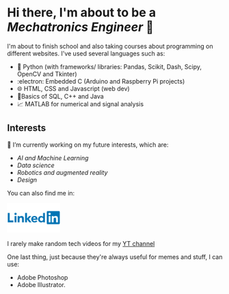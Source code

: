 # Hi there, I'm about to be a _Mechatronics Engineer_ :jack_o_lantern:

I'm about to finish school and also taking courses about programming on different websites. I've used several languages such as:
* 🤖 Python (with frameworks/ libraries: Pandas, Scikit, Dash, Scipy, OpenCV and Tkinter)
* :electron: Embedded C (Arduino and Raspberry Pi projects)
* :globe_with_meridians: HTML, CSS and Javascript (web dev)
* 🔐Basics of SQL, C++ and Java
* :chart_with_upwards_trend: MATLAB for numerical and signal analysis

## Interests
🔭 I’m currently working on my future interests, which are:
* _AI and Machine Learning_
* _Data science_
* _Robotics and augmented reality_
* _Design_

You can also find me in:

[<img widyh = "70" height = "70" src="linked.png">](https://www.linkedin.com/in/gerardo-navalles-aa2599203/)


I rarely make random tech videos for my [YT channel](https://www.youtube.com/channel/UCtYj0Ynyf3R3MOAxOC6Mzxg)

One last thing, just because they're always useful for memes and stuff, I can use:
* Adobe Photoshop
* Adobe Illustrator.


<!--
**areg-pi/areg-pi** is a ✨ _special_ ✨ repository because its `README.md` (this file) appears on your GitHub profile.

Here are some ideas to get you started:

- 🔭 I’m currently working on ...
- 🌱 I’m currently learning ...
- 👯 I’m looking to collaborate on ...
- 🤔 I’m looking for help with ...
- 📫 How to reach me: ...
- 😄 Pronouns: ...
- ⚡ Fun fact: ...
-->
